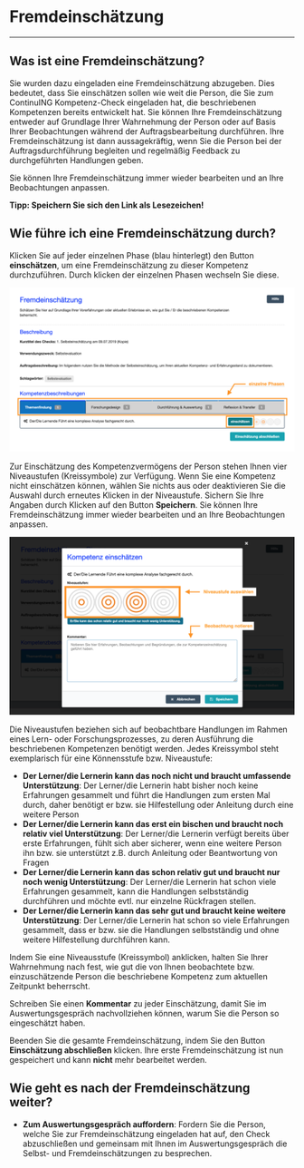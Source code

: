 # Fremdeinschätzung

- - -

## Was ist eine Fremdeinschätzung?
Sie wurden dazu eingeladen eine Fremdeinschätzung abzugeben. Dies bedeutet, dass Sie einschätzen sollen wie weit die Person, die Sie zum ContinuING Kompetenz-Check eingeladen hat, die beschriebenen Kompetenzen bereits entwickelt hat. Sie können Ihre Fremdeinschätzung entweder auf Grundlage Ihrer Wahrnehmung der Person oder auf Basis Ihrer Beobachtungen während der Auftragsbearbeitung durchführen. Ihre Fremdeinschätzung ist dann aussagekräftig, wenn Sie die Person bei der Auftragsdurchführung begleiten und regelmäßig Feedback zu durchgeführten Handlungen geben. 

Sie können Ihre Fremdeinschätzung immer wieder bearbeiten und an Ihre Beobachtungen anpassen. 

**Tipp: Speichern Sie sich den Link als Lesezeichen!**

## Wie führe ich eine Fremdeinschätzung durch?
Klicken Sie auf jeder einzelnen Phase (blau hinterlegt) den Button **einschätzen**, um eine Fremdeinschätzung zu dieser Kompetenz durchzuführen. Durch klicken der einzelnen Phasen wechseln Sie diese.

![Klicken Sie diesen Button, um eine Fremdeinschätzung zu einer Kompetenzbeschreibung durchzuführen](media/Fremdeinschaetzung.jpg)

Zur Einschätzung des Kompetenzvermögens der Person stehen Ihnen vier Niveaustufen (Kreissymbole) zur Verfügung. Wenn Sie eine Kompetenz nicht einschätzen können, wählen Sie nichts aus oder deaktivieren Sie die Auswahl durch erneutes Klicken in der Niveaustufe. Sichern Sie Ihre Angaben durch Klicken auf den Button **Speichern**. Sie können Ihre Fremdeinschätzung immer wieder bearbeiten und an Ihre Beobachtungen anpassen.

![Übersicht der Funktionen zur Durchführung einer Fremdeinschätzung](media/Fremdeinschaetzung_Deatail.jpg)

Die Niveaustufen beziehen sich auf beobachtbare Handlungen im Rahmen eines Lern- oder Forschungsprozesses, zu deren Ausführung die beschriebenen Kompetenzen benötigt werden. Jedes Kreissymbol steht exemplarisch für eine Könnensstufe bzw. Niveaustufe: 

* **Der Lerner/die Lernerin kann das noch nicht und braucht umfassende Unterstützung**: Der Lerner/die Lernerin habt bisher noch keine Erfahrungen gesammelt und führt die Handlungen zum ersten Mal durch, daher benötigt er bzw. sie Hilfestellung oder Anleitung durch eine weitere Person
* **Der Lerner/die Lernerin kann das erst ein bischen und braucht noch relativ viel Unterstützung**: Der Lerner/die Lernerin verfügt bereits über erste Erfahrungen, fühlt sich aber sicherer, wenn eine weitere Person ihn bzw. sie unterstützt z.B. durch Anleitung oder Beantwortung von Fragen
* **Der Lerner/die Lernerin kann das schon relativ gut und braucht nur noch wenig Unterstützung**: Der Lerner/die Lernerin hat schon viele Erfahrungen gesammelt, kann die Handlungen selbstständig durchführen und möchte evtl. nur einzelne Rückfragen stellen.
* **Der Lerner/die Lernerin kann das sehr gut und braucht keine weitere Unterstützung**: Der Lerner/die Lernerin hat schon so viele Erfahrungen gesammelt, dass er bzw. sie die Handlungen selbstständig und ohne weitere Hilfestellung durchführen kann.

Indem Sie eine Niveausstufe (Kreissymbol) anklicken, halten Sie Ihrer Wahrnehmung nach fest, wie gut die von Ihnen beobachtete bzw. einzuschätzende Person die beschriebene Kompetenz zum aktuellen Zeitpunkt beherrscht. 

Schreiben Sie einen **Kommentar** zu jeder Einschätzung, damit Sie im Auswertungsgespräch nachvollziehen können, warum Sie die Person so eingeschätzt haben. 

Beenden Sie die gesamte Fremdeinschätzung, indem Sie den Button **Einschätzung abschließen** klicken. Ihre erste Fremdeinschätzung ist nun gespeichert und kann **nicht** mehr bearbeitet werden.

## Wie geht es nach der Fremdeinschätzung weiter?
* **Zum Auswertungsgespräch auffordern**: Fordern Sie die Person, welche Sie zur Fremdeinschätzung eingeladen hat auf, den Check abzuschließen und gemeinsam mit Ihnen im Auswertungsgespräch die Selbst- und Fremdeinschätzungen zu besprechen.

